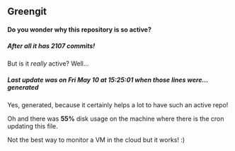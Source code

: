 ## Greengit

#### Do you wonder why this repository is so active?

##### After all it has 2107 commits!

But is it *really* active? Well...

##### Last update was on Fri May 10 at 15:25:01 when those lines were... generated

Yes, generated, because it certainly helps a lot to have such an active repo!

Oh and there was **55%** disk usage on the machine
where there is the cron updating this file.

Not the best way to monitor a VM in the cloud but it works! :)
